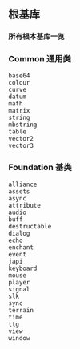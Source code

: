 ## 根基库

#### 所有根本基库一览

### Common 通用类

```text
base64
colour
curve
datum
math
matrix
string
mbstring
table
vector2
vector3
```

### Foundation 基类

```text
alliance
assets
async
attribute
audio
buff
destructable
dialog
echo
enchant
event
japi
keyboard
mouse
player
signal
slk
sync
terrain
time
ttg
view
window
```
